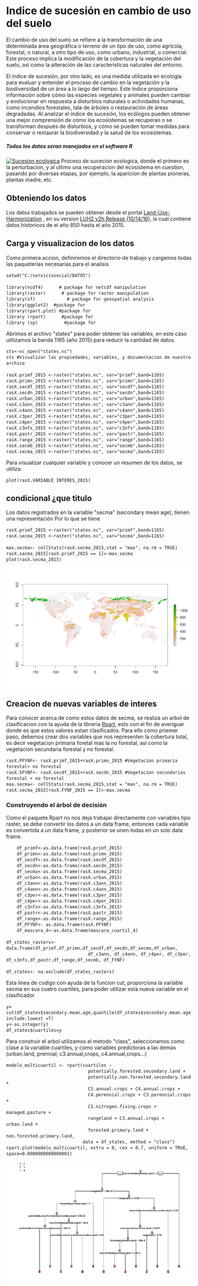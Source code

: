 # Indice de sucesión en cambio de uso del suelo
El cambio de uso del suelo se refiere a la transformación de una determinada área geográfica o terreno de un tipo de uso, como agrícola, forestal, o natural, a otro tipo de uso, como urbano, industrial, o comercial. Este proceso implica la modificación de la cobertura y la vegetación del suelo, así como la alteración de las características naturales del entorno.

El índice de sucesión, por otro lado, es una medida utilizada en ecología para evaluar y entender el proceso de cambio en la vegetación y la biodiversidad de un área a lo largo del tiempo. Este índice proporciona información sobre cómo las especies vegetales y animales pueden cambiar y evolucionar en respuesta a disturbios naturales o actividades humanas, como incendios forestales, tala de árboles o restauración de áreas degradadas. Al analizar el índice de sucesión, los ecólogos pueden obtener una mejor comprensión de cómo los ecosistemas se recuperan o se transforman después de disturbios, y cómo se pueden tomar medidas para conservar o restaurar la biodiversidad y la salud de los ecosistemas.
##### Todos los datos seran manejados en el software R
[![Sucesion ecologica](https://3.bp.blogspot.com/-yau995nEnw0/Uyr0XN9kXGI/AAAAAAAAAMo/LO8KN2bFzfQ/s1600/sucesiones-ciencias7_1477.jpg "Sucesion ecologica")](https://3.bp.blogspot.com/-yau995nEnw0/Uyr0XN9kXGI/AAAAAAAAAMo/LO8KN2bFzfQ/s1600/sucesiones-ciencias7_1477.jpg "Sucesion ecologica")
Proceso de sucecion ecologica, donde el primero es la perturbacion, y al ultimo una recuperacion del ecosistema en cuestion, pasando por diversas etapas, por ejemplo, la aparicion de plantas pioneras, plantas madre, etc.
## Obteniendo los datos
Los datos trabajados se pueden obtener desde el portal [Land-Use-Harmonization](https://luh.umd.edu/ "Land-use-harmonization") , en su version [LUH2 v2h Release (10/14/16)](https://luh.umd.edu/LUH2/LUH2_v2h/states.nc "LUH2 v2h Release (10/14/16)"), la cual contiene datos historicos de el año 850 hasta el año 2015.
## Carga y visualizacion de los datos
Como primera accion, definiremos el directorio de trabajo y cargamos todas las paqueterias necesarias para el analisis
~~~
setwd("C:/serviciosocial/DATOS")

library(ncdf4)      # package for netcdf manipulation
library(raster)      # package for raster manipulation
library(sf)            # package for geospatial analysis
library(ggplot2)  #package for 
library(rpart.plot) #package for 
library (rpart)      #package for
library (sp)          #package for
~~~
Abrimos el archivo "states" para poder obtener las variables, en este caso utilizamos la banda 1165 (año 2015) para reducir la cantidad de datos.
~~~
sts<-nc_open("states.nc")
sts #Visualizar las propiedades, variables, y documentacion de nuestro archivo

rasX.primf_2015 <-raster("states.nc", var="primf",band=1165)
rasX.primn_2015 <-raster("states.nc", var="primn",band=1165)
rasX.secdf_2015 <-raster("states.nc", var="secdf",band=1165)
rasX.secdn_2015 <-raster("states.nc", var="secdn",band=1165)
rasX.urban_2015 <-raster("states.nc", var="urban",band=1165)
rasX.c3ann_2015 <-raster("states.nc", var="c3ann",band=1165)
rasX.c4ann_2015 <-raster("states.nc", var="c4ann",band=1165)
rasX.c3per_2015 <-raster("states.nc", var="c3per",band=1165)
rasX.c4per_2015 <-raster("states.nc", var="c4per",band=1165)
rasX.c3nfx_2015 <-raster("states.nc", var="c3nfx",band=1165)
rasX.pastr_2015 <-raster("states.nc", var="pastr",band=1165)
rasX.range_2015 <-raster("states.nc", var="range",band=1165)
rasX.secmb_2015 <-raster("states.nc", var="secmb",band=1165)
rasX.secma_2015 <-raster("states.nc", var="secma",band=1165)
~~~
Para visualizar cualquier variable y conocer un resumen de los datos, se utiliza:
~~~
plot(rasX.VARIABLE INTERES_2015)
~~~
## condicional ¿que titulo
Los datos registrados en la variable "secma" (secondary mean age), tienen una representación 
Por lo que se tiene 
~~~
rasX.primf_2015 <-raster("states.nc", var="primf",band=1165)
rasX.secma_2015 <-raster("states.nc", var="secma",band=1165)

max.secma<- cellStats(rasX.secma_2015,stat = "max", na.rm = TRUE)
rasX.secma_2015[rasX.primf_2015 == 1]<-max.secma
plot(rasX.secma_2015)
~~~
[![Secma corregido](https://github.com/LuisMario2016/Servicio_social/blob/main/secmacorregido.png "Secma corregido")](https://raw.githubusercontent.com/LuisMario2016/Servicio_social/main/secmacorregido.png?token=GHSAT0AAAAAACIFWB37ROCMZBXPLXRUUQKMZJV4G3A "Secma corregido")
## Creacion de nuevas variables de interes
Para conocer acerca de como estos datos de secma, se realiza un arbol de clasificacion con la ayuda de la libreria [Rpart](https://www.rdocumentation.org/packages/rpart/versions/4.1.21/topics/rpart "Rpart"), esto con el fin de averiguar donde es que estos valores estan clasificados. Para ello como priemer paso, debemos crear dos variables que nos representen la cobertura total, es decir vegetacion primaria foretal mas la no forestal, asi como la vegetacion secundaria forestal y no forestal.
~~~
rasX.PFYNF<- rasX.primf_2015+rasX.primn_2015 #Vegetacion primaria forestal+ no forestal
rasX.SFYNF<- rasX.secdf_2015+rasX.secdn_2015 #Vegetacion secundarias forestal + no forestal
max.secma<- cellStats(rasX.secma_2015,stat = "max", na.rm = TRUE)
rasX.secma_2015[rasX.FYNF_2015 == 1]<-max.secma
~~~
###  Construyendo el árbol de decisión

Como el paquete Rpart no nos deja trabajar directamente con variables tipo raster, se debe convertir los datos a un data frame, entonces cada variable es convertida a un data frame, y posterior se unen todas en un solo data frame.
~~~
    df_primf<-as.data.frame(rasX.primf_2015)
    df_primn<-as.data.frame(rasX.primn_2015)
    df_secdf<-as.data.frame(rasX.secdf_2015)
    df_secdn<-as.data.frame(rasX.secdn_2015)
    df_secma<-as.data.frame(rasX.secma_2015)
    df_urban<-as.data.frame(rasX.urban_2015)
    df_c3ann<-as.data.frame(rasX.c3ann_2015)
    df_c4ann<-as.data.frame(rasX.c4ann_2015)
    df_c3per<-as.data.frame(rasX.c3per_2015)
    df_c4per<-as.data.frame(rasX.c4per_2015)
    df_c3nfx<-as.data.frame(rasX.c3nfx_2015)
    df_pastr<-as.data.frame(rasX.pastr_2015)
    df_range<-as.data.frame(rasX.range_2015)
    df_PFYNF<- as.data.frame(rasX.PFYNF)
    df_mascara_4<-as.data.frame(mascara_cuartil_4)

df_states_rasters<- data.frame(df_primf,df_primn,df_secdf,df_secdn,df_secma,df_urban,
                               df_c3ann, df_c4ann, df_c4per, df_c3per, df_c3nfx,df_pastr,df_range,df_secmb, df_FYNF)
							   
df_states<- na.exclude(df_states_rasters)
~~~
Esta linea de codigo con ayuda de la funcion cut, proporciona la variable secma en sus cuatro cuartiles, para poder utilizar esta nueva variable en el clasificador
~~~
y= cut(df_states$secondary.mean.age,quantile(df_states$secondary.mean.age), include.lowest =T)
y<-as.integer(y)
df_states$cuartiles=y
~~~
Para construir el arbol utilizamos el metodo "class",  seleccionamos como clase a la variable cuartiles, y como variables predictoras a las demas (urban.land, prennial, c3.annual,crops, c4.annual,crops...)
~~~
modelo_multicuartil <- rpart(cuartiles ~ 
                               potentially.forested.secondary.land + 
                               potentially.non.forested.secondary.land + 
                               C3.annual.crops + C4.annual.crops + 
                               C4.perennial.crops + C3.perennial.crops + 
                               C3.nitrogen.fixing.crops + managed.pasture + 
                               rangeland + C3.annual.crops + urban.land + 
                               forested.primary.land + non.forested.primary.land,
                             data = df_states, method = "class")
rpart.plot(modelo_multicuartil, extra = 0, cex = 0.7, uniform = TRUE, space=0.0000000000000001)
~~~
[![Clasificador de los usos de suelo de acuerdo a que cuartil pertenecen, esto respecto a la edad secudaria promedio](https://raw.githubusercontent.com/LuisMario2016/Servicio_social/main/multiclase_clasificador.png?token=GHSAT0AAAAAACM3HEN32CH3F5T3GGFFXF5SZNEUZYA "Clasificador de los usos de suelo de acuerdo a que cuartil pertenecen, esto respecto a la edad secudaria promedio")](https://raw.githubusercontent.com/LuisMario2016/Servicio_social/main/multiclase_clasificador.png?token=GHSAT0AAAAAACM3HEN32CH3F5T3GGFFXF5SZNEUZYA "Clasificador de los usos de suelo de acuerdo a que cuartil pertenecen, esto respecto a la edad secudaria promedio")



